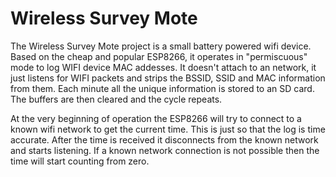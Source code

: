 Wireless Survey Mote
======

The Wireless Survey Mote project is a small battery powered wifi device.  Based on the cheap and popular ESP8266, it operates in "permiscuous" mode to log WIFI device MAC addesses.  It doesn't attach to an network, it just listens for WIFI packets and strips the BSSID, SSID and MAC information from them.  Each minute all the unique information is stored to an SD card.  The buffers are then cleared and the cycle repeats.

At the very beginning of operation the ESP8266 will try to connect to a known wifi network to get the current time.  This is just so that the log is time accurate.  After the time is received it disconnects from the known network and starts listening.  If a known network connection is not possible then the time will start counting from zero.
